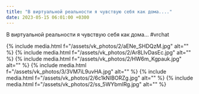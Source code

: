 ```yaml
---
title: "В виртуальной реальности я чувствую себя как дома...."
date: 2023-05-15 06:01:00 +0300
---
```


В виртуальной реальности я чувствую себя как дома...
#vrchat


{% include media.html f="/assets/vk_photos/2/aENe_SHDQzM.jpg" alt="" %}
{% include media.html f="/assets/vk_photos/2/Ar8LIvDasEc.jpg" alt="" %}
{% include media.html f="/assets/vk_photos/2/HW6m_Kgpauk.jpg" alt="" %}
{% include media.html f="/assets/vk_photos/3/3VM7iL9uvHA.jpg" alt="" %}
{% include media.html f="/assets/vk_photos/2/6c1kNIBORZg.jpg" alt="" %}
{% include media.html f="/assets/vk_photos/2/ss_5WYbmIRg.jpg" alt="" %}
